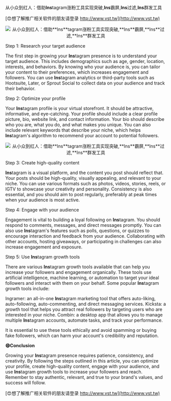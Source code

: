 从小众到红人：借助**Ins**tagram涨粉工具实现突破,**Ins**霸屏,**Ins**过滤,**Ins**群发工具

[😍想了解推广相关软件的朋友请登录 http://www.vst.tw](http://www.vst.tw)

 <center><img src="https://vst.tw/MP4/tuiguang/png/0.png" alt="从小众到红人：借助**Ins**tagram涨粉工具实现突破,**Ins**霸屏,**Ins**过滤,**Ins**群发工具"></center>

Step 1: Research your target audience

The first step in growing your **Ins**tagram presence is to understand your target audience. This includes demographics such as age, gender, location, interests, and behaviors. By knowing who your audience is, you can tailor your content to their preferences, which increases engagement and followers. You can use **Ins**tagram analytics or third-party tools such as Hootsuite, Later, or Sprout Social to collect data on your audience and track their behavior.

Step 2: Optimize your profile

Your **Ins**tagram profile is your virtual storefront. It should be attractive, informative, and eye-catching. Your profile should include a clear profile picture, bio, website link, and contact information. Your bio should describe who you are, what you do, and what makes you unique. You can also include relevant keywords that describe your niche, which helps **Ins**tagram's algorithm to recommend your account to potential followers.

 <center><img src="https://vst.tw/MP4/tuiguang/png/3.png" alt="从小众到红人：借助**Ins**tagram涨粉工具实现突破,**Ins**霸屏,**Ins**过滤,**Ins**群发工具"></center>

Step 3: Create high-quality content

**Ins**tagram is a visual platform, and the content you post should reflect that. Your posts should be high-quality, visually appealing, and relevant to your niche. You can use various formats such as photos, videos, stories, reels, or IGTV to showcase your creativity and personality. Consistency is also essential, and you should aim to post regularly, preferably at peak times when your audience is most active.

Step 4: Engage with your audience

Engagement is vital to building a loyal following on **Ins**tagram. You should respond to comments, messages, and direct messages promptly. You can also use **Ins**tagram's features such as polls, questions, or quizzes to encourage interaction and feedback from your audience. Collaborating with other accounts, hosting giveaways, or participating in challenges can also increase engagement and exposure.

Step 5: Use **Ins**tagram growth tools

There are various **Ins**tagram growth tools available that can help you increase your followers and engagement organically. These tools use artificial intelligence, machine learning, or automation to target your ideal followers and interact with them on your behalf. Some popular **Ins**tagram growth tools include:

Ingramer: an all-in-one **Ins**tagram marketing tool that offers auto-liking, auto-following, auto-commenting, and direct messaging services.
Kicksta: a growth tool that helps you attract real followers by targeting users who are interested in your niche.
Combin: a desktop app that allows you to manage multiple **Ins**tagram accounts, automate tasks, and track your performance.

It is essential to use these tools ethically and avoid spamming or buying fake followers, which can harm your account's credibility and reputation.

**😄Conclusion**

Growing your **Ins**tagram presence requires patience, consistency, and creativity. By following the steps outlined in this article, you can optimize your profile, create high-quality content, engage with your audience, and use **Ins**tagram growth tools to increase your followers and reach. Remember to stay authentic, relevant, and true to your brand's values, and success will follow.

[😍想了解推广相关软件的朋友请登录 http://www.vst.tw](http://www.vst.tw)



